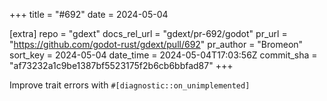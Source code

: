 +++
title = "#692"
date = 2024-05-04

[extra]
repo = "gdext"
docs_rel_url = "gdext/pr-692/godot"
pr_url = "https://github.com/godot-rust/gdext/pull/692"
pr_author = "Bromeon"
sort_key = 2024-05-04
date_time = 2024-05-04T17:03:56Z
commit_sha = "af73232a1c9be1387bf5523175f2b6cb6bbfad87"
+++

 Improve trait errors with `#[diagnostic::on_unimplemented]`
